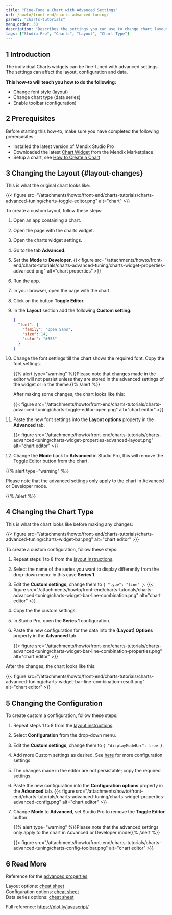 ```yaml
---
title: "Fine-Tune a Chart with Advanced Settings"
url: /howto/front-end/charts-advanced-tuning/
parent: "charts-tutorials"
menu_order: 30
description: "Describes the settings you can use to change chart layouts and types"
tags: ["Studio Pro", "Charts", "Layout", "Chart Type"]
---
```


## 1 Introduction

The individual Charts widgets can be fine-tuned with advanced settings. The settings can affect the layout, configuration and data.

**This how-to will teach you how to do the following:**  

* Change font style (layout)
* Change chart type (data series)
* Enable toolbar (configuration)

## 2 Prerequisites

Before starting this how-to, make sure you have completed the following prerequisites:

* Installed the latest version of Mendix Studio Pro
* Downloaded the latest [Chart Widget](/appstore/widgets/charts/) from the Mendix Marketplace
* Setup a chart, see [How to Create a Chart](/howto/front-end/charts-basic-create/)

## 3 Changing the Layout {#layout-changes}

This is what the original chart looks like:

{{< figure src="/attachments/howto/front-end/charts-tutorials/charts-advanced-tuning/charts-toggle-editor.png" alt="chart" >}}

To create a custom layout, follow these steps:

1. Open an app containing a chart.
2. Open the page with the charts widget.
3. Open the charts widget settings.
4. Go to the tab **Advanced**.
5. Set the **Mode** to **Developer**.
    {{< figure src="/attachments/howto/front-end/charts-tutorials/charts-advanced-tuning/charts-widget-properties-advanced.png" alt="chart properties" >}}
6. Run the app.
7. In your browser, open the page with the chart.
8. Click on the button **Toggle Editor**.
9. In the **Layout** section add the following **Custom setting**:

    ```json
    {
      "font": {
        "family": "Open Sans",
        "size": 14,
        "color": "#555"
      }
    }
    ```
10. Change the font settings till the chart shows the required font. Copy the font settings.

    {{% alert type="warning" %}}Please note that changes made in the editor will not persist unless they are stored in the advanced settings of the widget or in the theme.{{% /alert %}}

    After making some changes, the chart looks like this:

    {{< figure src="/attachments/howto/front-end/charts-tutorials/charts-advanced-tuning/charts-toggle-editor-open.png" alt="chart editor" >}}

11. Paste the new font settings into the **Layout options** property in the **Advanced** tab.

    {{< figure src="/attachments/howto/front-end/charts-tutorials/charts-advanced-tuning/charts-widget-properties-advanced-layout.png" alt="chart editor" >}}

12. Change the **Mode** back to **Advanced** in Studio Pro, this will remove the Toggle Editor button from the chart.  

{{% alert type="warning" %}}

Please note that the advanced settings only apply to the chart in Advanced or Developer mode.

{{% /alert %}}

## 4 Changing the Chart Type

This is what the chart looks like before making any changes:

{{< figure src="/attachments/howto/front-end/charts-tutorials/charts-advanced-tuning/charts-widget-bar.png" alt="chart editor" >}}

To create a custom configuration, follow these steps:

1. Repeat steps 1 to 8 from the [layout instructions](#layout-changes).
2. Select the name of the series you want to display differently from the drop-down menu: in this case **Series 1**.
3. Edit the **Custom settings**; change them to `{ "type": "line" }`.
    {{< figure src="/attachments/howto/front-end/charts-tutorials/charts-advanced-tuning/charts-widget-bar-line-combination.png" alt="chart editor" >}}
4. Copy the the custom settings.
5. In Studio Pro, open the **Series 1** configuration.
6. Paste the new configuration for the data into the **(Layout) Options** property in the **Advanced** tab.

    {{< figure src="/attachments/howto/front-end/charts-tutorials/charts-advanced-tuning/charts-widget-bar-line-combination-properties.png" alt="chart editor" >}}

After the changes, the chart looks like this:

{{< figure src="/attachments/howto/front-end/charts-tutorials/charts-advanced-tuning/charts-widget-bar-line-combination-result.png" alt="chart editor" >}}

## 5 Changing the Configuration 

To create custom a configuration, follow these steps:

1. Repeat steps 1 to 8 from the [layout instructions](#layout-changes).
2. Select **Configuration** from the drop-down menu.
3. Edit the **Custom settings**, change them to `{ "displayModeBar": true }`.
4. Add more Custom settings as desired. See [here](https://plot.ly/javascript/configuration-options/) for more configuration settings.
5. The changes made in the editor are not persistable; copy the required settings.
6. Paste the new configuration into the **Configuration options** property in the **Advanced** tab.
    {{< figure src="/attachments/howto/front-end/charts-tutorials/charts-advanced-tuning/charts-widget-properties-advanced-config.png" alt="chart editor" >}}
7. Change **Mode** to **Advanced**, set Studio Pro to remove the **Toggle Editor** button.

    {{% alert type="warning" %}}Please note that the advanced settings only apply to the chart in Advanced or Developer mode{{% /alert %}}

    {{< figure src="/attachments/howto/front-end/charts-tutorials/charts-advanced-tuning/charts-config-toolbar.png" alt="chart editor" >}}

## 6 Read More

Reference for the [advanced properties](/refguide/charts-configuration/#advanced)

Layout options: [cheat sheet](/refguide/charts-advanced-cheat-sheet/#layout-all)  
Configuration options: [cheat sheet](/refguide/charts-advanced-cheat-sheet/#config-options)  
Data series options: [cheat sheet](/refguide/charts-advanced-cheat-sheet/#data-series)  

Full reference: https://plot.ly/javascript/
